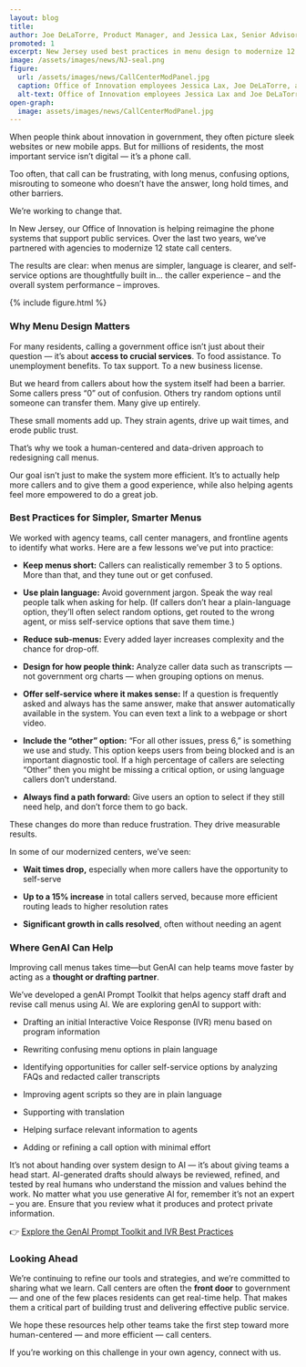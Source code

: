 ```yaml
---
layout: blog
title: 
author: Joe DeLaTorre, Product Manager, and Jessica Lax, Senior Advisor for Responsible AI
promoted: 1
excerpt: New Jersey used best practices in menu design to modernize 12 call centers... and continues to enhance the caller experience by leveraging AI.
image: /assets/images/news/NJ-seal.png
figure:
  url: /assets/images/news/CallCenterModPanel.jpg
  caption: Office of Innovation employees Jessica Lax, Joe DeLaTorre, and Case Walker present to 100 attendees at the Code for America Summit on how to leverage AI to modernize call centers and deliver better customer experiences.
  alt-text: Office of Innovation employees Jessica Lax and Joe DeLaTorre are standing near a podium on stage with a presentation in the background. Jessica is speaking.
open-graph:
  image: assets/images/news/CallCenterModPanel.jpg
---
```


When people think about innovation in government, they often picture sleek websites or new mobile apps. But for millions of residents, the most important service isn’t digital — it’s a phone call.

Too often, that call can be frustrating, with long menus, confusing options, misrouting to someone who doesn’t have the answer, long hold times, and other barriers.

We’re working to change that.

In New Jersey, our Office of Innovation is helping reimagine the phone systems that support public services. Over the last two years, we’ve partnered with agencies to modernize 12 state call centers.

The results are clear: when menus are simpler, language is clearer, and self-service options are thoughtfully built in… the caller experience – and the overall system performance – improves.

{% include figure.html %}

### **Why Menu Design Matters**

For many residents, calling a government office isn’t just about their question — it’s about **access to crucial services**. To food assistance. To unemployment benefits. To tax support. To a new business license.

But we heard from callers about how the system itself had been a barrier. Some callers press “0” out of confusion. Others try random options until someone can transfer them. Many give up entirely.

These small moments add up. They strain agents, drive up wait times, and erode public trust.

That’s why we took a human-centered and data-driven approach to redesigning call menus.

Our goal isn’t just to make the system more efficient. It’s to actually help more callers and to give them a good experience, while also helping agents feel more empowered to do a great job.

### **Best Practices for Simpler, Smarter Menus**

We worked with agency teams, call center managers, and frontline agents to identify what works. Here are a few lessons we’ve put into practice:

- **Keep menus short:** Callers can realistically remember 3 to 5 options. More than that, and they tune out or get confused.

- **Use plain language:** Avoid government jargon. Speak the way real people talk when asking for help. (If callers don’t hear a plain-language option, they’ll often select random options, get routed to the wrong agent, or miss self-service options that save them time.)

- **Reduce sub-menus:** Every added layer increases complexity and the chance for drop-off.

- **Design for how people think:** Analyze caller data such as transcripts — not government org charts — when grouping options on menus.

- **Offer self-service where it makes sense:** If a question is frequently asked and always has the same answer, make that answer automatically available in the system. You can even text a link to a webpage or short video.

- **Include the “other” option:** “For all other issues, press 6,” is something we use and study. This option keeps users from being blocked and is an important diagnostic tool. If a high percentage of callers are selecting “Other” then you might be missing a critical option, or using language callers don’t understand.

- **Always find a path forward:** Give users an option to select if they still need help, and don’t force them to go back.

These changes do more than reduce frustration. They drive measurable results.

In some of our modernized centers, we’ve seen:

- **Wait times drop,** especially when more callers have the opportunity to self-serve

- **Up to a 15% increase** in total callers served, because more efficient routing leads to higher resolution rates

- **Significant growth in calls resolved**, often without needing an agent

### **Where GenAI Can Help**

Improving call menus takes time—but GenAI can help teams move faster by acting as a **thought or drafting partner**.

We’ve developed a genAI Prompt Toolkit that helps agency staff draft and revise call menus using AI. We are exploring genAI to support with:

- Drafting an initial Interactive Voice Response (IVR) menu based on program information

- Rewriting confusing menu options in plain language

- Identifying opportunities for caller self-service options by analyzing FAQs and redacted caller transcripts

- Improving agent scripts so they are in plain language

- Supporting with translation

- Helping surface relevant information to agents

- Adding or refining a call option with minimal effort

It’s not about handing over system design to AI — it’s about giving teams a head start. AI-generated drafts should always be reviewed, refined, and tested by real humans who understand the mission and values behind the work. No matter what you use generative AI for, remember it’s not an expert – you are. Ensure that you review what it produces and protect private information.

👉 [Explore the GenAI Prompt Toolkit and IVR Best Practices](/skills/ai-how-tos/)

### **Looking Ahead**

We’re continuing to refine our tools and strategies, and we’re committed to sharing what we learn. Call centers are often the **front door** to government — and one of the few places residents can get real-time help. That makes them a critical part of building trust and delivering effective public service.

We hope these resources help other teams take the first step toward more human-centered — and more efficient — call centers.

If you’re working on this challenge in your own agency, connect with us.
